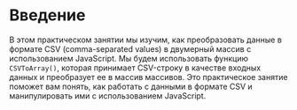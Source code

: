 # Введение

В этом практическом занятии мы изучим, как преобразовать данные в формате CSV (comma-separated values) в двумерный массив с использованием JavaScript. Мы будем использовать функцию `CSVToArray()`, которая принимает CSV-строку в качестве входных данных и преобразует ее в массив массивов. Это практическое занятие поможет вам понять, как работать с данными в формате CSV и манипулировать ими с использованием JavaScript.
